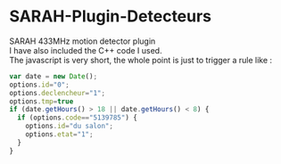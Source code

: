 SARAH-Plugin-Detecteurs
=======================

SARAH 433MHz motion detector plugin  
I have also included the C++ code I used.  
The javascript is very short, the whole point is just to trigger a rule like :  

```javascript
var date = new Date();
options.id="0";
options.declencheur="1";
options.tmp=true
if (date.getHours() > 18 || date.getHours() < 8) {
  if (options.code=="5139785") {
    options.id="du salon";
    options.etat="1";
  }
}